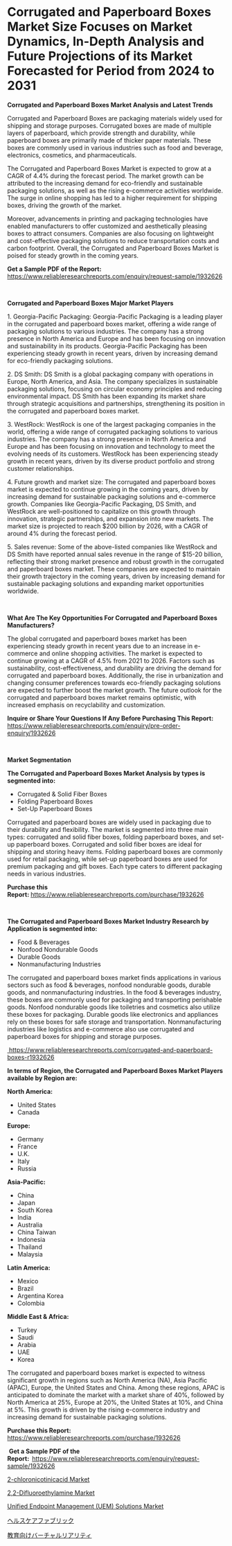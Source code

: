 <p><h1>Corrugated and Paperboard Boxes Market Size Focuses on Market Dynamics, In-Depth Analysis and Future Projections of its Market Forecasted for Period from 2024 to 2031</h1></p><p><strong>Corrugated and Paperboard Boxes Market Analysis and Latest Trends</strong></p>
<p><p>Corrugated and Paperboard Boxes are packaging materials widely used for shipping and storage purposes. Corrugated boxes are made of multiple layers of paperboard, which provide strength and durability, while paperboard boxes are primarily made of thicker paper materials. These boxes are commonly used in various industries such as food and beverage, electronics, cosmetics, and pharmaceuticals.</p><p>The Corrugated and Paperboard Boxes Market is expected to grow at a CAGR of 4.4% during the forecast period. The market growth can be attributed to the increasing demand for eco-friendly and sustainable packaging solutions, as well as the rising e-commerce activities worldwide. The surge in online shopping has led to a higher requirement for shipping boxes, driving the growth of the market.</p><p>Moreover, advancements in printing and packaging technologies have enabled manufacturers to offer customized and aesthetically pleasing boxes to attract consumers. Companies are also focusing on lightweight and cost-effective packaging solutions to reduce transportation costs and carbon footprint. Overall, the Corrugated and Paperboard Boxes Market is poised for steady growth in the coming years.</p></p>
<p><strong>Get a Sample PDF of the Report:&nbsp;</strong> <a href="https://www.reliableresearchreports.com/enquiry/request-sample/1932626">https://www.reliableresearchreports.com/enquiry/request-sample/1932626</a></p>
<p>&nbsp;</p>
<p><strong>Corrugated and Paperboard Boxes Major Market Players</strong></p>
<p><p>1. Georgia-Pacific Packaging: Georgia-Pacific Packaging is a leading player in the corrugated and paperboard boxes market, offering a wide range of packaging solutions to various industries. The company has a strong presence in North America and Europe and has been focusing on innovation and sustainability in its products. Georgia-Pacific Packaging has been experiencing steady growth in recent years, driven by increasing demand for eco-friendly packaging solutions.</p><p>2. DS Smith: DS Smith is a global packaging company with operations in Europe, North America, and Asia. The company specializes in sustainable packaging solutions, focusing on circular economy principles and reducing environmental impact. DS Smith has been expanding its market share through strategic acquisitions and partnerships, strengthening its position in the corrugated and paperboard boxes market.</p><p>3. WestRock: WestRock is one of the largest packaging companies in the world, offering a wide range of corrugated packaging solutions to various industries. The company has a strong presence in North America and Europe and has been focusing on innovation and technology to meet the evolving needs of its customers. WestRock has been experiencing steady growth in recent years, driven by its diverse product portfolio and strong customer relationships.</p><p>4. Future growth and market size: The corrugated and paperboard boxes market is expected to continue growing in the coming years, driven by increasing demand for sustainable packaging solutions and e-commerce growth. Companies like Georgia-Pacific Packaging, DS Smith, and WestRock are well-positioned to capitalize on this growth through innovation, strategic partnerships, and expansion into new markets. The market size is projected to reach $200 billion by 2026, with a CAGR of around 4% during the forecast period.</p><p>5. Sales revenue: Some of the above-listed companies like WestRock and DS Smith have reported annual sales revenue in the range of $15-20 billion, reflecting their strong market presence and robust growth in the corrugated and paperboard boxes market. These companies are expected to maintain their growth trajectory in the coming years, driven by increasing demand for sustainable packaging solutions and expanding market opportunities worldwide.</p></p>
<p>&nbsp;</p>
<p><strong>What Are The Key Opportunities For Corrugated and Paperboard Boxes Manufacturers?</strong></p>
<p><p>The global corrugated and paperboard boxes market has been experiencing steady growth in recent years due to an increase in e-commerce and online shopping activities. The market is expected to continue growing at a CAGR of 4.5% from 2021 to 2026. Factors such as sustainability, cost-effectiveness, and durability are driving the demand for corrugated and paperboard boxes. Additionally, the rise in urbanization and changing consumer preferences towards eco-friendly packaging solutions are expected to further boost the market growth. The future outlook for the corrugated and paperboard boxes market remains optimistic, with increased emphasis on recyclability and customization.</p></p>
<p><strong>Inquire or Share Your Questions If Any Before Purchasing This Report:</strong> <a href="https://www.reliableresearchreports.com/enquiry/pre-order-enquiry/1932626">https://www.reliableresearchreports.com/enquiry/pre-order-enquiry/1932626</a></p>
<p>&nbsp;</p>
<p><strong>Market Segmentation</strong></p>
<p><strong>The Corrugated and Paperboard Boxes Market Analysis by types is segmented into:</strong></p>
<p><ul><li>Corrugated & Solid Fiber Boxes</li><li>Folding Paperboard Boxes</li><li>Set-Up Paperboard Boxes</li></ul></p>
<p><p>Corrugated and paperboard boxes are widely used in packaging due to their durability and flexibility. The market is segmented into three main types: corrugated and solid fiber boxes, folding paperboard boxes, and set-up paperboard boxes. Corrugated and solid fiber boxes are ideal for shipping and storing heavy items. Folding paperboard boxes are commonly used for retail packaging, while set-up paperboard boxes are used for premium packaging and gift boxes. Each type caters to different packaging needs in various industries.</p></p>
<p><strong>Purchase this Report:&nbsp;</strong><a href="https://www.reliableresearchreports.com/purchase/1932626">https://www.reliableresearchreports.com/purchase/1932626</a></p>
<p>&nbsp;</p>
<p><strong>The Corrugated and Paperboard Boxes Market Industry Research by Application is segmented into:</strong></p>
<p><ul><li>Food & Beverages</li><li>Nonfood Nondurable Goods</li><li>Durable Goods</li><li>Nonmanufacturing Industries</li></ul></p>
<p><p>The corrugated and paperboard boxes market finds applications in various sectors such as food & beverages, nonfood nondurable goods, durable goods, and nonmanufacturing industries. In the food & beverages industry, these boxes are commonly used for packaging and transporting perishable goods. Nonfood nondurable goods like toiletries and cosmetics also utilize these boxes for packaging. Durable goods like electronics and appliances rely on these boxes for safe storage and transportation. Nonmanufacturing industries like logistics and e-commerce also use corrugated and paperboard boxes for shipping and storage purposes.</p></p>
<p><a href="https://www.reliableresearchreports.com/corrugated-and-paperboard-boxes-r1932626">&nbsp;https://www.reliableresearchreports.com/corrugated-and-paperboard-boxes-r1932626</a></p>
<p><strong>In terms of Region, the Corrugated and Paperboard Boxes Market Players available by Region are:</strong></p>
<p>
    <p> <strong> North America: </strong>
        <ul>
            <li>United States</li>
            <li>Canada</li>
        </ul>
        </p> 
    <p> <strong> Europe: </strong>
        <ul>
            <li>Germany</li>
            <li>France</li>
            <li>U.K.</li>
            <li>Italy</li>
            <li>Russia</li>
        </ul>
        </p> 
    <p> <strong> Asia-Pacific: </strong>
        <ul>
            <li>China</li>
            <li>Japan</li>
            <li>South Korea</li>
            <li>India</li>
            <li>Australia</li>
            <li>China Taiwan</li>
            <li>Indonesia</li>
            <li>Thailand</li>
            <li>Malaysia</li>
        </ul>
        </p> 
    <p> <strong> Latin America: </strong>
        <ul>
            <li>Mexico</li>
            <li>Brazil</li>
            <li>Argentina Korea</li>
            <li>Colombia</li>
        </ul>
        </p> 
    <p> <strong> Middle East & Africa: </strong>
        <ul>
            <li>Turkey</li>
            <li>Saudi</li>
            <li>Arabia</li>
            <li>UAE</li>
            <li>Korea</li>
        </ul>
    </p>
    </p>
<p><p>The corrugated and paperboard boxes market is expected to witness significant growth in regions such as North America (NA), Asia Pacific (APAC), Europe, the United States and China. Among these regions, APAC is anticipated to dominate the market with a market share of 40%, followed by North America at 25%, Europe at 20%, the United States at 10%, and China at 5%. This growth is driven by the rising e-commerce industry and increasing demand for sustainable packaging solutions.</p></p>
<p><strong>Purchase this Report: </strong><a href="https://www.reliableresearchreports.com/purchase/1932626">https://www.reliableresearchreports.com/purchase/1932626</a></p>
<p>&nbsp;<strong>Get a Sample PDF of the Report:&nbsp;&nbsp;</strong><a href="https://www.reliableresearchreports.com/enquiry/request-sample/1932626">https://www.reliableresearchreports.com/enquiry/request-sample/1932626</a></p>
<p><strong></strong></p>
<p><p><a href="https://www.linkedin.com/pulse/strategic-insights-global-2-chloronicotinicacid-market-olhsc?trackingId=%2Fet3Gxu7n%2BEIpzqh5L1kEg%3D%3D">2-chloronicotinicacid Market</a></p><p><a href="https://www.linkedin.com/pulse/comprehensive-analysis-global-22-difluoroethylamine-market-nfvnc?trackingId=jWx1vhqQmmreqhAedQ7%2B%2FQ%3D%3D">2,2-Difluoroethylamine Market</a></p><p><a href="https://github.com/amirvaghari/Market-Research-Report-List-1/blob/main/unified-endpoint-management-uem-solutions-market.md">Unified Endpoint Management (UEM) Solutions Market</a></p><p><a href="https://medium.com/@jasoniller59/%E3%82%A2%E3%82%B8%E3%82%A2%E5%B8%82%E5%A0%B4%E3%81%8B%E3%82%89%E3%81%AE%E5%81%A5%E5%BA%B7%E3%82%B1%E3%82%A2%E3%83%95%E3%82%A1%E3%83%96%E3%83%AA%E3%83%83%E3%82%AF%E5%B8%82%E5%A0%B4%E3%81%AE%E3%83%88%E3%83%AC%E3%83%B3%E3%83%89%E3%81%A8%E5%B8%82%E5%A0%B4%E5%88%86%E6%9E%90%E3%81%AF-2024%E5%B9%B4%E3%81%8B%E3%82%892031%E5%B9%B4%E3%81%BE%E3%81%A7%E3%81%AE%E6%9C%9F%E9%96%93%E3%82%92%E4%BA%88%E6%B8%AC%E3%81%97%E3%81%A6%E3%81%84%E3%81%BE%E3%81%99-03ccc850386b">ヘルスケアファブリック</a></p><p><a href="https://medium.com/@mad.jake/%E6%95%99%E8%82%B2%E5%90%91%E3%81%91%E4%BB%AE%E6%83%B3%E7%8F%BE%E5%AE%9F%E5%B8%82%E5%A0%B4-%E7%A8%AE%E9%A1%9E-%E7%94%A8%E9%80%94-%E5%9C%B0%E7%90%86%E3%81%AB%E3%82%88%E3%82%8B%E5%8C%85%E6%8B%AC%E7%9A%84%E3%81%AA%E8%A9%95%E4%BE%A1-44a865f96b34">教育向けバーチャルリアリティ</a></p></p>